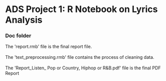 # ADS Project 1:  R Notebook on Lyrics Analysis

### Doc folder

The 'report.rmb' file is the final report file.
\
\
The 'text_preprocessing.rmb' file contains the process of cleaning data. 
\
\
The 'Report_Listen_ Pop or Country, Hiphop or R&B.pdf' file is the final PDF Report

